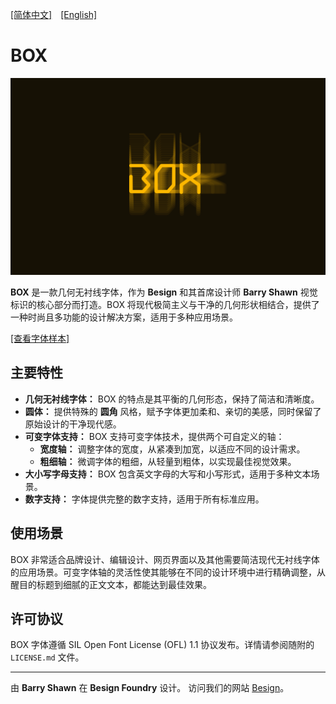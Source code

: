 [[简体中文]](README-CN.md)　[[English]](README.md) 

# BOX

![BOX 字体封面](image/cover.png)

**BOX** 是一款几何无衬线字体，作为 **Besign** 和其首席设计师 **Barry Shawn** 视觉标识的核心部分而打造。BOX 将现代极简主义与干净的几何形状相结合，提供了一种时尚且多功能的设计解决方案，适用于多种应用场景。

[[查看字体样本]](specimen/BOX-TypeSpecimen.pdf)

## 主要特性

- **几何无衬线字体：** BOX 的特点是其平衡的几何形态，保持了简洁和清晰度。
- **圆体：** 提供特殊的 **圆角** 风格，赋予字体更加柔和、亲切的美感，同时保留了原始设计的干净现代感。
- **可变字体支持：** BOX 支持可变字体技术，提供两个可自定义的轴：
  - **宽度轴：** 调整字体的宽度，从紧凑到加宽，以适应不同的设计需求。
  - **粗细轴：** 微调字体的粗细，从轻量到粗体，以实现最佳视觉效果。
- **大小写字母支持：** BOX 包含英文字母的大写和小写形式，适用于多种文本场景。
- **数字支持：** 字体提供完整的数字支持，适用于所有标准应用。

## 使用场景

BOX 非常适合品牌设计、编辑设计、网页界面以及其他需要简洁现代无衬线字体的应用场景。可变字体轴的灵活性使其能够在不同的设计环境中进行精确调整，从醒目的标题到细腻的正文文本，都能达到最佳效果。

## 许可协议

BOX 字体遵循 SIL Open Font License (OFL) 1.1 协议发布。详情请参阅随附的 `LICENSE.md` 文件。

---

由 **Barry Shawn** 在 **Besign Foundry** 设计。
访问我们的网站 [Besign](https://barryshawn.com/besign)。
